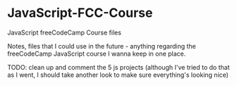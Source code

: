 # JavaScript-FCC-Course
JavaScript freeCodeCamp Course files

Notes, files that I could use in the future - anything regarding the freeCodeCamp JavaScript course I wanna keep in one place.   

TODO: clean up and comment the 5 js projects (although I've tried to do that as I went, I should take another look to make sure everything's looking nice)
